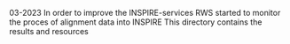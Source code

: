 03-2023
In order to improve the INSPIRE-services RWS started to monitor the proces of alignment data into INSPIRE
This directory contains the results and resources 
